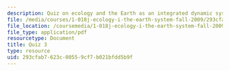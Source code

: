 ```yaml
---
description: Quiz on ecology and the Earth as an integrated dynamic system.
file: /media/courses/1-018j-ecology-i-the-earth-system-fall-2009/293cfab7623c00559cf7b021bfdd5b9f_MIT1_018JF09_study_3.pdf
file_location: /coursemedia/1-018j-ecology-i-the-earth-system-fall-2009/293cfab7623c00559cf7b021bfdd5b9f_MIT1_018JF09_study_3.pdf
file_type: application/pdf
resourcetype: Document
title: Quiz 3
type: resource
uid: 293cfab7-623c-0055-9cf7-b021bfdd5b9f
---
```

